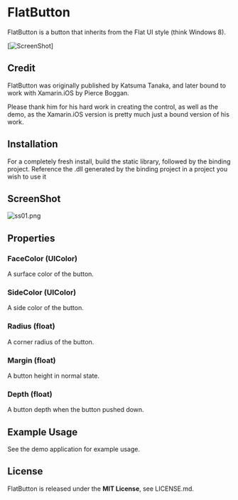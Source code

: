 # FlatButton
FlatButton is a button that inherits from the Flat UI style (think Windows 8). 

[![ScreenShot](http://screencast.com/t/5omfEBsQm)]

## Credit
FlatButton was originally published by Katsuma Tanaka, and later bound to work with Xamarin.iOS by Pierce Boggan.

Please thank him for his hard work in creating the control, as well as the demo, as the Xamarin.iOS version is pretty much just a bound version of his work.

## Installation
For a completely fresh install, build the static library, followed by the binding project. Reference the .dll generated by the binding project in a project you wish to use it


## ScreenShot
![ss01.png](http://adotout.sakura.ne.jp/github/QBFlatButton/ss01.png)


## Properties
### FaceColor (UIColor)
A surface color of the button.

### SideColor (UIColor)
A side color of the button.

### Radius (float)
A corner radius of the button.

### Margin (float)
A button height in normal state.

### Depth (float)
A button depth when the button pushed down.

## Example Usage
See the demo application for example usage.

## License
FlatButton is released under the **MIT License**, see LICENSE.md.